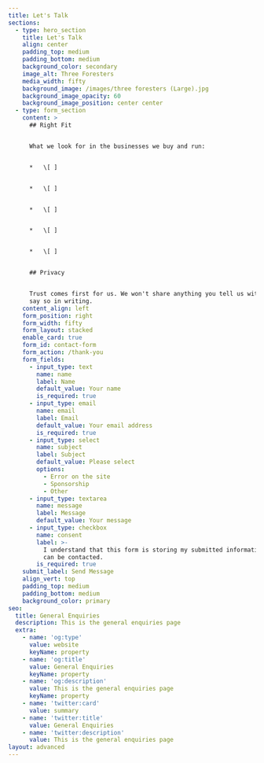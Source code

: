 ```yaml
---
title: Let's Talk
sections:
  - type: hero_section
    title: Let's Talk
    align: center
    padding_top: medium
    padding_bottom: medium
    background_color: secondary
    image_alt: Three Foresters
    media_width: fifty
    background_image: /images/three foresters (Large).jpg
    background_image_opacity: 60
    background_image_position: center center
  - type: form_section
    content: >
      ## Right Fit


      What we look for in the businesses we buy and run:


      *   \[ ]


      *   \[ ]


      *   \[ ]


      *   \[ ]


      *   \[ ]


      ## Privacy


      Trust comes first for us. We won't share anything you tell us without your
      say so in writing.
    content_align: left
    form_position: right
    form_width: fifty
    form_layout: stacked
    enable_card: true
    form_id: contact-form
    form_action: /thank-you
    form_fields:
      - input_type: text
        name: name
        label: Name
        default_value: Your name
        is_required: true
      - input_type: email
        name: email
        label: Email
        default_value: Your email address
        is_required: true
      - input_type: select
        name: subject
        label: Subject
        default_value: Please select
        options:
          - Error on the site
          - Sponsorship
          - Other
      - input_type: textarea
        name: message
        label: Message
        default_value: Your message
      - input_type: checkbox
        name: consent
        label: >-
          I understand that this form is storing my submitted information so I
          can be contacted.
        is_required: true
    submit_label: Send Message
    align_vert: top
    padding_top: medium
    padding_bottom: medium
    background_color: primary
seo:
  title: General Enquiries
  description: This is the general enquiries page
  extra:
    - name: 'og:type'
      value: website
      keyName: property
    - name: 'og:title'
      value: General Enquiries
      keyName: property
    - name: 'og:description'
      value: This is the general enquiries page
      keyName: property
    - name: 'twitter:card'
      value: summary
    - name: 'twitter:title'
      value: General Enquiries
    - name: 'twitter:description'
      value: This is the general enquiries page
layout: advanced
---
```

